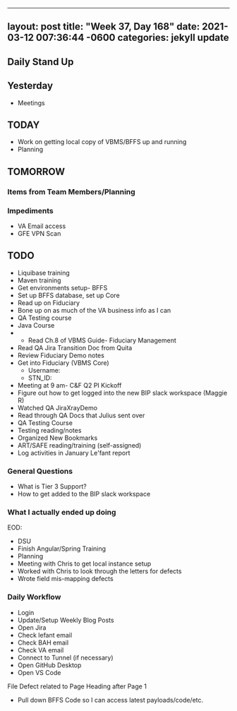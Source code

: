 
---
layout: post
title:  "Week 37, Day 168"
date:   2021-03-12 007:36:44 -0600
categories: jekyll update
---

## Daily Stand Up
## Yesterday
* Meetings

## TODAY
* Work on getting local copy of VBMS/BFFS up and running
* Planning

## TOMORROW

### Items from Team Members/Planning

### Impediments
* VA Email access
* GFE VPN Scan

## TODO
* Liquibase training
* Maven training
* Get environments setup- BFFS
* Set up BFFS database, set up Core
* Read up on Fiduciary
* Bone up on as much of the VA business info as I can
* QA Testing course
* Java Course
* * Read Ch.8 of VBMS Guide- Fiduciary Management
* Read QA Jira Transition Doc from Quita
* Review Fiduciary Demo notes
* Get into Fiduciary (VBMS Core)
  * Username: 
  * STN_ID:
* Meeting at 9 am- C&F Q2 PI Kickoff
* Figure out how to get logged into the new BIP slack workspace (Maggie R)
* Watched QA JiraXrayDemo 
* Read through QA Docs that Julius sent over
* QA Testing Course
* Testing reading/notes
* Organized New Bookmarks
* ART/SAFE reading/training (self-assigned)
* Log activities in January Le'fant report

### General Questions  
  * What is Tier 3 Support?
  * How to get added to the BIP slack workspace

### What I actually ended up doing
EOD:
* DSU
* Finish Angular/Spring Training
* Planning
* Meeting with Chris to get local instance setup
* Worked with Chris to look through the letters for defects
* Wrote field mis-mapping defects


### Daily Workflow
* Login
* Update/Setup Weekly Blog Posts
* Open Jira
* Check lefant email
* Check BAH email
* Check VA email
* Connect to Tunnel (if necessary)
* Open GitHub Desktop
* Open VS Code

File Defect related to Page Heading after Page 1
* Pull down BFFS Code so I can access latest payloads/code/etc.